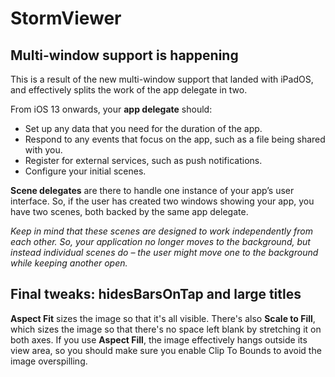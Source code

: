 # StormViewer

## Multi-window support is happening

This is a result of the new multi-window support that landed with iPadOS, and effectively splits the work of the app delegate in two.

From iOS 13 onwards, your __app delegate__ should:

* Set up any data that you need for the duration of the app.
* Respond to any events that focus on the app, such as a file being shared with you.
* Register for external services, such as push notifications.
* Configure your initial scenes.

__Scene delegates__ are there to handle one instance of your app’s user interface. So, if the user has created two windows showing your app, you have two scenes, both backed by the same app delegate.

_Keep in mind that these scenes are designed to work independently from each other. So, your application no longer moves to the background, but instead individual scenes do – the user might move one to the background while keeping another open._

## Final tweaks: hidesBarsOnTap and large titles

__Aspect Fit__ sizes the image so that it's all visible. There's also __Scale to Fill__, which sizes the image so that there's no space left blank by stretching it on both axes. If you use __Aspect Fill__, the image effectively hangs outside its view area, so you should make sure you enable Clip To Bounds to avoid the image overspilling.
